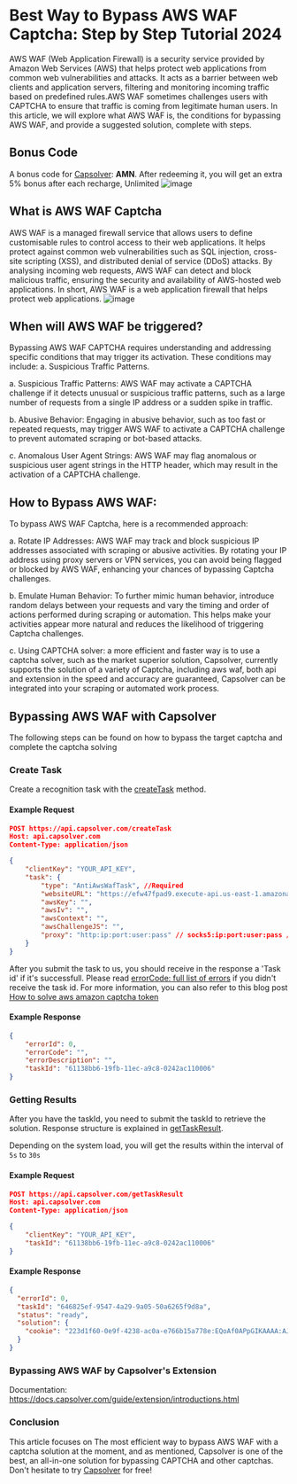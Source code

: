 # Best Way to Bypass AWS WAF Captcha: Step by Step Tutorial 2024

AWS WAF (Web Application Firewall) is a security service provided by Amazon Web Services (AWS) that helps protect web applications from common web vulnerabilities and attacks. It acts as a barrier between web clients and application servers, filtering and monitoring incoming traffic based on predefined rules.AWS WAF sometimes challenges users with CAPTCHA to ensure that traffic is coming from legitimate human users. In this article, we will explore what AWS WAF is, the conditions for bypassing AWS WAF, and provide a suggested solution, complete with steps.


## Bonus Code
 A bonus code for [Capsolver](https://www.capsolver.com/): **AMN**. After redeeming it, you will get an extra 5% bonus after each recharge, Unlimited
 ![image](https://github.com/aferapi/aws-captcha-solver/assets/163506214/c73c3063-d139-4b0b-9b58-db6bafe14f43)

 
## What is AWS WAF Captcha
AWS WAF is a managed firewall service that allows users to define customisable rules to control access to their web applications. It helps protect against common web vulnerabilities such as SQL injection, cross-site scripting (XSS), and distributed denial of service (DDoS) attacks. By analysing incoming web requests, AWS WAF can detect and block malicious traffic, ensuring the security and availability of AWS-hosted web applications. In short, AWS WAF is a web application firewall that helps protect web applications.
![image](https://github.com/aferapi/aws-captcha-solver/assets/163506214/3af38557-d354-4e7c-ae7f-be5662dbbae3)


## When will AWS WAF be triggered?
Bypassing AWS WAF CAPTCHA requires understanding and addressing specific conditions that may trigger its activation. These conditions may include: a. Suspicious Traffic Patterns.

a. Suspicious Traffic Patterns: AWS WAF may activate a CAPTCHA challenge if it detects unusual or suspicious traffic patterns, such as a large number of requests from a single IP address or a sudden spike in traffic.

b. Abusive Behavior: Engaging in abusive behavior, such as too fast or repeated requests, may trigger AWS WAF to activate a CAPTCHA challenge to prevent automated scraping or bot-based attacks.

c. Anomalous User Agent Strings: AWS WAF may flag anomalous or suspicious user agent strings in the HTTP header, which may result in the activation of a CAPTCHA challenge.

## How to Bypass AWS WAF:
To bypass AWS WAF Captcha, here is a recommended approach:

a. Rotate IP Addresses: AWS WAF may track and block suspicious IP addresses associated with scraping or abusive activities. By rotating your IP address using proxy servers or VPN services, you can avoid being flagged or blocked by AWS WAF, enhancing your chances of bypassing Captcha challenges.

b. Emulate Human Behavior: To further mimic human behavior, introduce random delays between your requests and vary the timing and order of actions performed during scraping or automation. This helps make your activities appear more natural and reduces the likelihood of triggering Captcha challenges.

c. Using CAPTCHA solver: a more efficient and faster way is to use a captcha solver, such as the market superior solution, Capsolver, currently supports the solution of a variety of Captcha, including aws waf, both api and extension in the speed and accuracy are guaranteed, Capsolver can be integrated into your scraping or automated work process. 

## Bypassing AWS WAF with Capsolver

The following steps can be found on how to bypass the target captcha and complete the captcha solving

### Create Task

Create a recognition task with the [createTask](../api-createtask.md) method.
#### Example Request

``` json
POST https://api.capsolver.com/createTask
Host: api.capsolver.com
Content-Type: application/json

{
    "clientKey": "YOUR_API_KEY",
    "task": {
        "type": "AntiAwsWafTask", //Required
        "websiteURL": "https://efw47fpad9.execute-api.us-east-1.amazonaws.com/latest", //Required
        "awsKey": "",
        "awsIv": "",
        "awsContext": "",
        "awsChallengeJS": "",
        "proxy": "http:ip:port:user:pass" // socks5:ip:port:user:pass // Optional
    }
}
```

After you submit the task to us, you should receive in the response a 'Task id' if it's successfull. Please
read [errorCode: full list of errors](../api-createtask.md) if you didn't receive the task id. For more information, you can
also refer to this blog post [How to solve aws amazon captcha token](https://www.capsolver.com/blog/All/how-to-solve-aws-amazon-captcha-token)

#### Example Response

``` json
{
    "errorId": 0,
    "errorCode": "",
    "errorDescription": "",
    "taskId": "61138bb6-19fb-11ec-a9c8-0242ac110006"
}
```

### Getting Results

After you have the taskId, you need to submit the taskId to retrieve the solution. Response structure is explained
in [getTaskResult](../api-gettaskresult.md).

Depending on the system load, you will get the results within the interval of `5s` to `30s`

#### Example Request

``` json
POST https://api.capsolver.com/getTaskResult
Host: api.capsolver.com
Content-Type: application/json

{
    "clientKey": "YOUR_API_KEY",
    "taskId": "61138bb6-19fb-11ec-a9c8-0242ac110006"
}
```

#### Example Response

```json
{
  "errorId": 0,
  "taskId": "646825ef-9547-4a29-9a05-50a6265f9d8a",
  "status": "ready",
  "solution": {
    "cookie": "223d1f60-0e9f-4238-ac0a-e766b15a778e:EQoAf0APpGIKAAAA:AJam3OWpff1VgKIJxH4lGMMHxPVQ0q0R3CNtgcMbR4VvnIBSpgt1Otbax4kuqrgkEp0nFKanO5oPtwt9+Butf7lt0JNe4rZQwZ5IrEnkXvyeZQPaCFshHOISAFLTX7AWHldEXFlZEg7DjIc="
  }
}
```


### Bypassing AWS WAF by Capsolver's Extension 

Documentation: https://docs.capsolver.com/guide/extension/introductions.html

### Conclusion
This article focuses on The most efficient way to bypass AWS WAF with a captcha solution at the moment, and as mentioned, Capsolver is one of the best, an all-in-one solution for bypassing CAPTCHA and other captchas. Don't hesitate to try [Capsolver](https://t.me/capsolver_trial_bot) for free!
